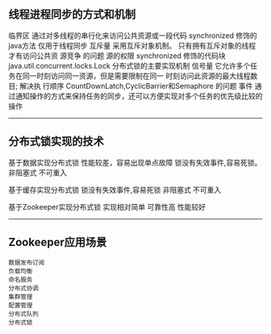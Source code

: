 
## 线程进程同步的方式和机制

临界区
    通过对多线程的串行化来访问公共资源或一段代码
    synchronized 修饰的java方法
    仅用于线程同步
互斥量
    采用互斥对象机制。
    只有拥有互斥对象的线程才有访问公共资
    源竞争
    的问题
    源的权限
    synchronized 修饰的代码块
    java.util.concurrent.locks.Lock
    分布式锁的主要实现机制
信号量
    它允许多个任务在同一时刻访问同一资源，但是需要限制在同一
    时刻访问此资源的最大线程数目;
    解决执
    行顺序
    CountDownLatch,CyclicBarrier和Semaphore
    的问题
事件
    通过通知操作的方式来保持任务的同步，还可以方便实现对多个任务的优先级比较的操作 

---
## 分布式锁实现的技术

基于数据实现分布式锁
 性能较差，容易出现单点故障
 锁没有失效事件,容易死锁。
 非阻塞式
 不可重入
 
基于缓存实现分布式锁
 锁没有失效事件,容易死锁
 非阻塞式
 不可重入
 
基于Zookeeper实现分布式锁
 实现相对简单
 可靠性高
 性能较好

---

## Zookeeper应用场景

    数据发布订阅
    负载均衡
    命名服务
    分布式协调
    集群管理
    配置管理
    分布式队列
    分布式锁